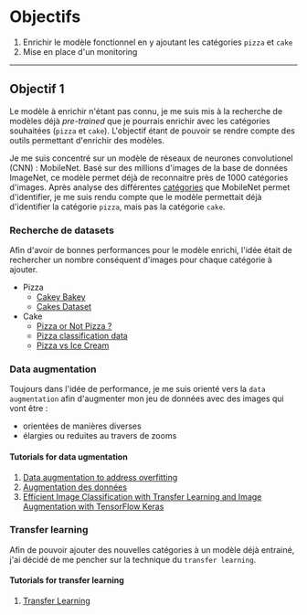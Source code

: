 # Objectifs

1. Enrichir le modèle fonctionnel en y ajoutant les catégories `pizza` et `cake`
2. Mise en place d'un monitoring

---

## Objectif 1

Le modèle à enrichir n'étant pas connu, je me suis mis à la recherche de modèles déjà *pre-trained* que je pourrais enrichir avec les catégories souhaitées (`pizza` et `cake`).
L'objectif étant de pouvoir se rendre compte des outils permettant d'enrichir des modèles.

Je me suis concentré sur un modèle de réseaux de neurones convolutionel (CNN) : MobileNet.
Basé sur des millions d'images de la base de données ImageNet, ce modèle permet déjà de reconnaitre près de 1000 catégories d'images.
Après analyse des différentes [catégories](https://github.com/leferrad/tensorflow-mobilenet/blob/master/imagenet/labels.txt) que MobileNet permet d'identifier, je me suis rendu compte que le modèle permettait déjà d'identifier la catégorie `pizza`, mais pas la catégorie `cake`.

### Recherche de datasets

Afin d'avoir de bonnes performances pour le modèle enrichi, l'idée était de rechercher un nombre conséquent d'images pour chaque catégorie à ajouter.

- Pizza
  - [Cakey Bakey](https://www.kaggle.com/datasets/rajkumarl/cakey-bakey)
  - [Cakes Dataset](https://www.kaggle.com/datasets/ishikanaik/cakes-dataset)
- Cake
  - [Pizza or Not Pizza ?](https://www.kaggle.com/datasets/carlosrunner/pizza-not-pizza)
  - [Pizza classification data](https://www.kaggle.com/datasets/projectshs/pizza-classification-data)
  - [Pizza vs Ice Cream](https://www.kaggle.com/datasets/hemendrasr/pizza-vs-ice-cream)

### Data augmentation

Toujours dans l'idée de performance, je me suis orienté vers la `data augmentation` afin d'augmenter mon jeu de données avec des images qui vont être :

- orientées de manières diverses
- élargies ou reduites au travers de zooms

#### Tutorials for data ugmentation

1. [Data augmentation to address overfitting](https://www.youtube.com/watch?v=mTVf7BN7S8w)
2. [Augmentation des données](https://www.tensorflow.org/tutorials/images/data_augmentation?hl=fr)
3. [Efficient Image Classification with Transfer Learning and Image Augmentation with TensorFlow Keras](https://www.youtube.com/watch?v=CLHk6DniYg0)

### Transfer learning

Afin de pouvoir ajouter des nouvelles catégories à un modèle déjà entrainé, j'ai décidé de me pencher sur la technique du `transfer learning`.

#### Tutorials for transfer learning

1. [Transfer Learning](https://www.youtube.com/watch?v=LsdxvjLWkIY)
